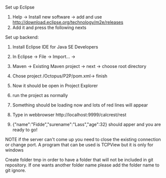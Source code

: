 Set up Eclipse
1. Help -> Install new software -> add and use http://download.eclipse.org/technology/m2e/releases
2. Add it and press the following nexts

Set up backend:
1. Install Eclipse IDE for Java SE Developers
2. In Eclipse -> File -> Import... -> 
4. Maven -> Existing Maven project -> next -> choose root directory
5. Chose project /Octopus/P2P/pom.xml-> finish

6. Now it should be open in Project Explorer
7. run the project as normally 
8. Something should be loading now and lots of red lines will appear

9. Type in webbrowser http://localhost:9999/calcrest/rest

10. {"name":"Fidde","surename":"Lass","age":32} should apper and you are ready to go! 


NOTE if the server can't come up you need to close the existing connection or change port. 
A program that can be used is TCPView but it is only for windows

Create folder tmp in order to have a folder that will not be included in git repository. 
If one wants another folder name please add the folder name to git ignore. 